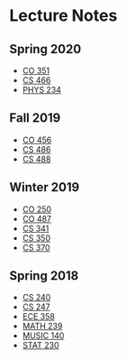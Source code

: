 Lecture Notes
=

## Spring 2020
- [CO 351](co351/co351.html)
- [CS 466](cs466/cs466.html)
- [PHYS 234](phys234/phys234.html)

## Fall 2019
- [CO 456](co456/co456.html)
- [CS 486](cs486/cs486.html)
- [CS 488](cs488/cs488.html)

## Winter 2019
- [CO 250](co250/co250.html)
- [CO 487](co487/co487.html)
- [CS 341](cs341/cs341.html)
- [CS 350](cs350/cs350.html)
- [CS 370](cs370/cs370.html)

## Spring 2018
- [CS 240](cs240/cs240.html)
- [CS 247](cs247/cs247.html)
- [ECE 358](ece358/ece358.html)
- [MATH 239](math239/math239.html)
- [MUSIC 140](music140/music140.html)
- [STAT 230](stat230/stat230.html)